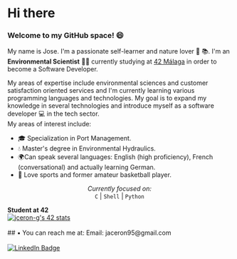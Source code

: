 # Hi there 
### Welcome to my GitHub space! 😄
My name is Jose. I'm a passionate self-learner and nature lover 🌲 📚. I'm an **Environmental Scientist** 🐢🌻 currently studying at [42 Málaga](https://www.42malaga.com/) in order to become a Software Developer.

My areas of expertise include environmental sciences and customer satisfaction oriented services and I'm currently learning various programming languages and technologies. My goal is to expand my knowledge in several technologies and introduce myself as a software developer 💻 in the tech sector.
<br />
My areas of interest include:

* 🎓 Specialization in Port Management.
* 💧 Master's degree in Environmental Hydraulics.
* 🌍Can speak several languages: English (high proficiency), French (conversational) and actually learning German.
* 🏀 Love sports and former amateur basketball player.
<p align="center">
<i> Currently focused on: </i> <br />
<code>C</code> | <code>Shell</code> | <code>Python</code>
  <summary> <b>Student at 42</b> </summary>
<a href="https://github.com/oakoudad/badge42"><img src="https://badge.mediaplus.ma/darkblue/jceron-g?1337Badge=off&UM6P=off" alt="jceron-g's 42 stats" /></a>
<br /><br />
## ▪️ You can reach me at:
Email: jaceron95@gmail.com
<br /><br />
<a href="[https://www.linkedin.com/in/tu-usuario/](https://www.linkedin.com/in/jos%C3%A9-antonio-cer%C3%B3n-guti%C3%A9rrez-0a111518a/)">
  <img src="https://img.shields.io/badge/LinkedIn-Connect-blue?logo=linkedin&style=flat-square" alt="LinkedIn Badge">
</a>
